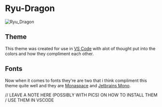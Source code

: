 # Ryu-Dragon

![Ryu_Dragon](https://github.com/user-attachments/assets/5fdbec17-c7b5-450e-a47e-a476cc3b133a)

## Theme

This theme was created for use in [VS Code](https://code.visualstudio.com/) with alot of thought put into the colors and how they compliment each other.

## Fonts

Now when it comes to fonts they're are two that i think compliment this theme quite well and they are [Monaspace](https://monaspace.githubnext.com/) and [Jetbrains Mono](https://www.jetbrains.com/lp/mono/).

// LEAVE A NOTE HERE (POSSIBLY WITH PICS) ON HOW TO INSTALL THEM / USE THEM IN VSCODE
